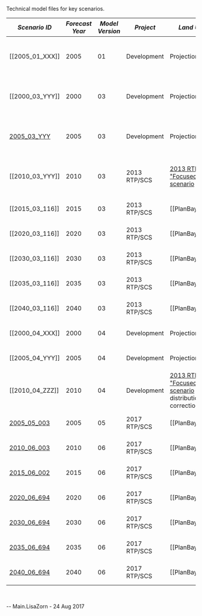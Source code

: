 
Technical model files for key scenarios.

| *Scenario ID* | *Forecast Year* | *Model Version* | *Project* | *Land Use Data* | *Highway Network* | *Transit Network* | *Sample* | *Notes* |
| --- | --- | --- | --- | --- | --- | --- | --- | --- |
| [[2005_01_XXX]] | 2005 | 01 | Development | Projections 2009 | Year 2006 | Year 2006 | 100 pct | Second round of calibration and validation |
| [[2000_03_YYY]] | 2000 | 03 | Development | Projections 2009 | Year 2000 | Year 2000 | 100 pct | Third round of calibration and validation |
| <a href="http://mtcgis.mtc.ca.gov/foswiki/Main/2005_03_YYYb" target="_self" title="Repository">2005_03_YYY</a> | 2005 | 03 | Development | Projections 2009 | Year 2006 | Year 2006 | 100 pct | Third round of calibration and validation |
| [[2010_03_YYY]] | 2010 | 03 | 2013 RTP/SCS | [2013 RTP/SCS "Focused Growth" scenario](https://mtcdrive.box.com/s/5s2xevqdhhv41gj5is1o13wfhrogvfe9) | Year 2010 | Year 2010 | 100 pct | Land use data reflects 2010 census results |
| [[2015_03_116]] | 2015 | 03 | 2013 RTP/SCS | [[PlanBayArea]] | Year 2015 | Year 2015 | 50 pct | Adopted 2013 RTP/SCS |
| [[2020_03_116]] | 2020 | 03 | 2013 RTP/SCS | [[PlanBayArea]] | Year 2020 | Year 2020 | 50 pct | Adopted 2013 RTP/SCS |
| [[2030_03_116]] | 2030 | 03 | 2013 RTP/SCS | [[PlanBayArea]] | Year 2030 | Year 2030 | 50 pct | Adopted 2013 RTP/SCS |
| [[2035_03_116]] | 2035 | 03 | 2013 RTP/SCS | [[PlanBayArea]] | Year 2035 | Year 2035 | 50 pct | Adopted 2013 RTP/SCS |
| [[2040_03_116]] | 2040 | 03 | 2013 RTP/SCS | [[PlanBayArea]] | Year 2040 | Year 2040 | 50 pct | Adopted 2013 RTP/SCS |
| [[2000_04_XXX]] | 2000 | 04 | Development | Projections 2009 | Year 2000 | Year 2000 | 100 pct | <a href="http://analytics.mtc.ca.gov/foswiki/Main/ComparisonAndValidationPresentationVersion04" target="_blank" title="Comparison PPT">Comparison to Version 0.3</a>  |
| [[2005_04_YYY]] | 2005 | 04 | Development | Projections 2009 | Year 2006 | Year 2006 | 100 pct |  <a href="http://analytics.mtc.ca.gov/foswiki/Main/ComparisonAndValidationPresentationVersion04" target="_blank" title="Comparison PPT">Comparison to Version 0.3</a> |
| [[2010_04_ZZZ]] | 2010 | 04 | Development | <a href="http://mtcgis.mtc.ca.gov/foswiki/pub/Main/Documents/2012_01_05_RELEASE_Second_Round_Travel_Model_Technical_Summary.pdf" target="_blank" title="Second Round Scenario Analysis Results, RTP 2013"> 2013 RTP/SCS "Focused Growth" scenario</a> with age distribution correction  | Year 2010 | Year 2010   | 100 pct   | <a href="http://analytics.mtc.ca.gov/foswiki/Main/ComparisonAndValidationPresentationVersion04" target="_blank" title="Comparison PPT">Comparison to Version 0.3</a>  |
| [2005_05_003](https://mtcdrive.box.com/v/pba2040-2005-05-003) | 2005 | 05 | 2017 RTP/SCS | [[PlanBayArea2040]] | Year 2006 | Year 2006 | 100 pct | Adopted 2017 RTP/SCS |
| [2010_06_003](https://mtcdrive.box.com/v/pba2040-2010-06-003) | 2010 | 06 | 2017 RTP/SCS | [[PlanBayArea2040]] | Year 2010 | Year 2010 | 100 pct | Adopted 2017 RTP/SCS |
| [2015_06_002](https://mtcdrive.box.com/v/pba2040-2015-06-002) | 2015 | 06 | 2017 RTP/SCS | [[PlanBayArea2040]] | Year 2015 | Year 2015 | 50 pct | Adopted 2017 RTP/SCS |
| [2020_06_694](https://mtcdrive.box.com/v/pba2040-2020-06-694) | 2020 | 06 | 2017 RTP/SCS | [[PlanBayArea2040]] | Year 2020 | Year 2020 | 50 pct | Adopted 2017 RTP/SCS |
| [2030_06_694](https://mtcdrive.box.com/v/pba2040-2030-06-694) | 2030 | 06 | 2017 RTP/SCS | [[PlanBayArea2040]] | Year 2030 | Year 2030 | 50 pct | Adopted 2017 RTP/SCS |
| [2035_06_694](https://mtcdrive.box.com/v/pba2040-2035-06-694) | 2035 | 06 | 2017 RTP/SCS | [[PlanBayArea2040]] | Year 2035 | Year 2035 | 50 pct | Adopted 2017 RTP/SCS |
| [2040_06_694](https://mtcdrive.box.com/v/pba2040-2040-06-694) | 2040 | 06 | 2017 RTP/SCS | [[PlanBayArea2040]] | Year 2040 | Year 2040 | 50 pct | Adopted 2017 RTP/SCS |

 

-- Main.LisaZorn - 24 Aug 2017